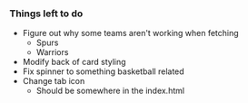 ### Things left to do


- Figure out why some teams aren't working when fetching
    - Spurs
    - Warriors
- Modify back of card styling
- Fix spinner to something basketball related
- Change tab icon
    - Should be somewhere in the index.html


